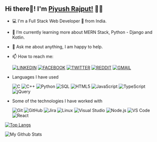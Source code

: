 ## Hi there👋! I'm [Piyush Rajput!](https://rajputpiyush.com) 🙋‍♂️

- 💻 I'm a Full Stack Web Developer 🚀 from India.
- 🌱 I’m currently learning more about MERN Stack, Python - Django and Kotlin.
- 💬 Ask me about anything, I am happy to help.
- 📫 How to reach me: 

  [![LINKEDIN](https://img.shields.io/badge/-imPiyushrRajput-000000?style=for-the-badge&logo=linkedin&logoColor=ffffff&color=0077B5)](https://www.linkedin.com/in/imPiyushrRajput/) 
  [![FACEBOOK](https://img.shields.io/badge/-imPiyushrRajput-000000?style=for-the-badge&logo=facebook&logoColor=ffffff&color=1877F2)](https://www.facebook.com/imPiyushrRajput/)
  [![TWITTER](https://img.shields.io/badge/-imPiyushrRajput-000000?style=for-the-badge&logo=twitter&logoColor=ffffff&color=1DA1F2)](https://twitter.com/imPiyushrRajput/)
  [![REDDIT](https://img.shields.io/badge/-imPiyushrRajput-000000?style=for-the-badge&logo=reddit&logoColor=ffffff&color=FF4500)](https://www.reddit.com/user/imPiyushrRajput/)
  [![GMAIL](https://img.shields.io/badge/-piyushrajput1846-000000?style=for-the-badge&logo=gmail&logoColor=ffffff&color=D14836)](mailto:piyushrajput1846@gmail.com) 

- Languages I have used

  ![C](https://img.shields.io/badge/-C-000000?style=flat&logo=C)
  ![C++](https://img.shields.io/badge/-C++-000000?style=flat&logo=C%2B%2B&logoColor=00599C)
  ![Python](https://img.shields.io/badge/-Python-000000?style=flat&logo=python)
  ![SQL](https://img.shields.io/badge/-SQL-000000?style=flat&logo=MySQL)
  ![HTML5](https://img.shields.io/badge/-HTML5-000000?style=flat&logo=HTML5)
  ![JavaScript](https://img.shields.io/badge/-JavaScript-000000?style=flat&logo=javascript)
  ![TypeScript](https://img.shields.io/badge/-TypeScript-000000?style=flat&logo=typescript&logoColor=007ACC)
  ![jQuery](https://img.shields.io/badge/-jQuery-000000?style=flat&logo=jQuery&logoColor=0769AD)


- Some of the technologies I have worked with

  ![Git](https://img.shields.io/badge/-Git-000000?style=flat&logo=git&logoColor=F05032)
  ![GitHub](https://img.shields.io/badge/-GitHub-000000?style=flat&logo=github&logoColor=FFFFFF)
  ![Jira](https://img.shields.io/badge/-Jira-000000?style=flat&logo=jira-software&logoColor=white&logoColor=0052CC)
  ![Linux](https://img.shields.io/badge/-Linux-000000?style=flat&logo=linux&logoColor=FCC624)
  ![Visual Studio](http://img.shields.io/badge/-Visual%20Studio-000000?style=flat&logo=visual-studio&logoColor=5c2d91)
  ![Node.js](https://img.shields.io/badge/-Node.js-000000?style=flat&logo=node.js&logoColor=339933)
  ![VS Code](http://img.shields.io/badge/-VS%20Code-000000?style=flat&logo=visual-studio-code&logoColor=007acc)
  ![React](https://img.shields.io/badge/-React-000000?style=flat&logo=React&logoColor=61DAFB)
  


[![Top Langs](https://github-readme-stats.vercel.app/api/top-langs/?username=imPiyushrRajput&layout=compact)]()

![My Github Stats](https://github-readme-stats.vercel.app/api?username=imPiyushrRajput&show_icons=true&theme=radical)
